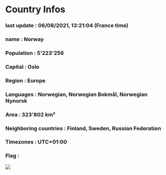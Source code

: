 # Country  Infos
### last update : 06/08/2021, 13:21:04 (France time)

### name : Norway
### Population : 5'223'256
### Capital : Oslo
### Region : Europe
### Languages : Norwegian, Norwegian Bokmål, Norwegian Nynorsk
### Area : 323'802 km²
### Neighboring countries : Finland, Sweden, Russian Federation
### Timezones : UTC+01:00

### Flag :
![](https://restcountries.eu/data/nor.svg)